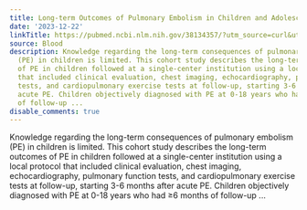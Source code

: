 ```yaml
---
title: Long-term Outcomes of Pulmonary Embolism in Children and Adolescents
date: '2023-12-22'
linkTitle: https://pubmed.ncbi.nlm.nih.gov/38134357/?utm_source=curl&utm_medium=rss&utm_campaign=journals&utm_content=7603509&fc=None&ff=20231223170618&v=2.18.0
source: Blood
description: Knowledge regarding the long-term consequences of pulmonary embolism
  (PE) in children is limited. This cohort study describes the long-term outcomes
  of PE in children followed at a single-center institution using a local protocol
  that included clinical evaluation, chest imaging, echocardiography, pulmonary function
  tests, and cardiopulmonary exercise tests at follow-up, starting 3-6 months after
  acute PE. Children objectively diagnosed with PE at 0-18 years who had ≥6 months
  of follow-up ...
disable_comments: true
---
```

Knowledge regarding the long-term consequences of pulmonary embolism (PE) in children is limited. This cohort study describes the long-term outcomes of PE in children followed at a single-center institution using a local protocol that included clinical evaluation, chest imaging, echocardiography, pulmonary function tests, and cardiopulmonary exercise tests at follow-up, starting 3-6 months after acute PE. Children objectively diagnosed with PE at 0-18 years who had ≥6 months of follow-up ...